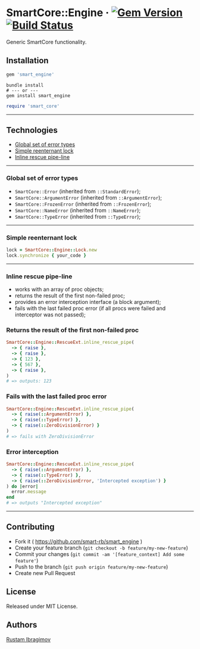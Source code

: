 # SmartCore::Engine &middot; [![Gem Version](https://badge.fury.io/rb/smart_engine.svg)](https://badge.fury.io/rb/smart_engine) [![Build Status](https://travis-ci.org/smart-rb/smart_engine.svg?branch=master)](https://travis-ci.org/smart-rb/smart_engine)

Generic SmartCore functionality.

## Installation

```ruby
gem 'smart_engine'
```

```shell
bundle install
# --- or ---
gem install smart_engine
```

```ruby
require 'smart_core'
```

---

## Technologies

- [Global set of error types](#global-set-of-error-types)
- [Simple reenternant lock](#simple-reenternant-lock)
- [Inline rescue pipe-line](#inline-rescue-pipe-line)

---

### Global set of error types

- `SmartCore::Error` (inherited from `::StandardError`);
- `SmartCore::ArgumentError` (inherited from `::ArgumentError`);
- `SmartCore::FrozenError` (inherited from `::FrozenError`);
- `SmartCore::NameError` (inherited from `::NameError`);
- `SmartCore::TypeError` (inherited from `::TypeError`);

---

### Simple reenternant lock

```ruby
lock = SmartCore::Engine::Lock.new
lock.synchronize { your_code }
```

---

### Inline rescue pipe-line

- works with an array of proc objects;
- returns the result of the first non-failed proc;
- provides an error interception interface (a block argument);
- fails with the last failed proc error (if all procs were failed and interceptor was not passed);

### Returns the result of the first non-failed proc

```ruby
SmartCore::Engine::RescueExt.inline_rescue_pipe(
  -> { raise },
  -> { raise },
  -> { 123 },
  -> { 567 },
  -> { raise },
)
# => outputs: 123
```

### Fails with the last failed proc error

```ruby
SmartCore::Engine::RescueExt.inline_rescue_pipe(
  -> { raise(::ArgumentError) },
  -> { raise(::TypeError) },
  -> { raise(::ZeroDivisionError) }
)
# => fails with ZeroDivisionError
```

### Error interception

```ruby
SmartCore::Engine::RescueExt.inline_rescue_pipe(
  -> { raise(::ArgumentError) },
  -> { raise(::TypeError) },
  -> { raise(::ZeroDivisionError, 'Intercepted exception') }
) do |error|
  error.message
end
# => outputs "Intercepted exception"
```

---

## Contributing

- Fork it ( https://github.com/smart-rb/smart_engine )
- Create your feature branch (`git checkout -b feature/my-new-feature`)
- Commit your changes (`git commit -am '[feature_context] Add some feature'`)
- Push to the branch (`git push origin feature/my-new-feature`)
- Create new Pull Request

## License

Released under MIT License.

## Authors

[Rustam Ibragimov](https://github.com/0exp)
